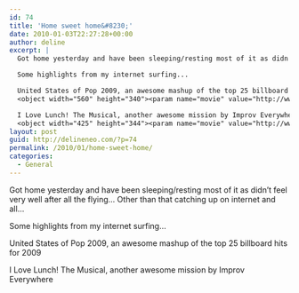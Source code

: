 ```yaml
---
id: 74
title: 'Home sweet home&#8230;'
date: 2010-01-03T22:27:28+00:00
author: deline
excerpt: |
  Got home yesterday and have been sleeping/resting most of it as didn't feel very well after all the flying... Other than that catching up on internet and all...

  Some highlights from my internet surfing...

  United States of Pop 2009, an awesome mashup of the top 25 billboard hits for 2009
  <object width="560" height="340"><param name="movie" value="http://www.youtube.com/v/iNzrwh2Z2hQ&hl=en_US&fs=1&"></param><param name="allowFullScreen" value="true"></param><param name="allowscriptaccess" value="always"></param><embed src="http://www.youtube.com/v/iNzrwh2Z2hQ&hl=en_US&fs=1&" type="application/x-shockwave-flash" allowscriptaccess="always" allowfullscreen="true" width="560" height="340"></embed></object>

  I Love Lunch! The Musical, another awesome mission by Improv Everywhere
  <object width="425" height="344"><param name="movie" value="http://www.youtube.com/v/xRKfZ0mGLaY&hl=en_US&fs=1&"></param><param name="allowFullScreen" value="true"></param><param name="allowscriptaccess" value="always"></param><embed src="http://www.youtube.com/v/xRKfZ0mGLaY&hl=en_US&fs=1&" type="application/x-shockwave-flash" allowscriptaccess="always" allowfullscreen="true" width="425" height="344"></embed></object>
layout: post
guid: http://delineneo.com/?p=74
permalink: /2010/01/home-sweet-home/
categories:
  - General
---
```

Got home yesterday and have been sleeping/resting most of it as didn&#8217;t feel very well after all the flying&#8230; Other than that catching up on internet and all&#8230;

Some highlights from my internet surfing&#8230;

United States of Pop 2009, an awesome mashup of the top 25 billboard hits for 2009



I Love Lunch! The Musical, another awesome mission by Improv Everywhere
